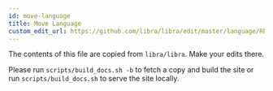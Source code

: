 ```yaml
---
id: move-language
title: Move Language
custom_edit_url: https://github.com/libra/libra/edit/master/language/README.md
---
```


The contents of this file are copied from `libra/libra`. Make your edits there.

Please run `scripts/build_docs.sh -b` to fetch a copy and build the site or run `scripts/build_docs.sh` to serve the site locally.